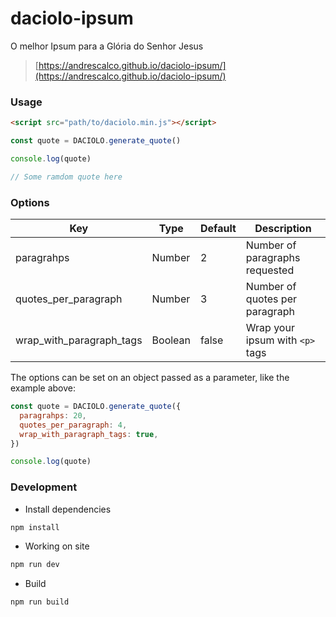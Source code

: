 # daciolo-ipsum
O melhor Ipsum para a Glória do Senhor Jesus
> [https://andrescalco.github.io/daciolo-ipsum/](https://andrescalco.github.io/daciolo-ipsum/)

### Usage
``` html
<script src="path/to/daciolo.min.js"></script>
```

``` javascript
const quote = DACIOLO.generate_quote()

console.log(quote)

// Some ramdom quote here
```

### Options

Key | Type | Default | Description
--- | --- | --- | ---
paragrahps | Number | 2 | Number of paragraphs requested
quotes_per_paragraph | Number | 3 | Number of quotes per paragraph
wrap_with_paragraph_tags | Boolean | false | Wrap your ipsum with `<p>` tags

The options can be set on an object passed as a parameter, like the example above:

``` javascript
const quote = DACIOLO.generate_quote({
  paragrahps: 20,
  quotes_per_paragraph: 4,
  wrap_with_paragraph_tags: true,
})

console.log(quote)
```

### Development

* Install dependencies

```bash
npm install
```

* Working on site

```bash
npm run dev
```

* Build

```bash
npm run build
```
